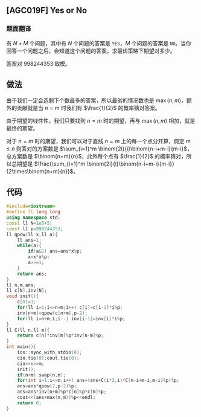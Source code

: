 ## [AGC019F] Yes or No

### 题面翻译

有 $N+M$ 个问题，其中有 $N$ 个问题的答案是 `YES`，$M$ 个问题的答案是 `NO`。当你回答一个问题之后，会知道这个问题的答案，求最优策略下期望对多少。

答案对 $998244353$ 取模。

## 做法

由于我们一定会选剩下个数最多的答案，所以最劣的情况数也是 $\max\left(n,m\right)$，额外的贡献就是当 $n=m$ 时我们有 $\frac{1}{2}$ 的概率猜对答案。

由于期望的线性性，我们只要找到 $n=m$ 时的期望，再与 $\max\left(n,m\right)$ 相加，就是最终的期望。

对于 $n=m$ 时的期望，我们可以对于直线 $n=m$ 上的每一个点分开算，假定 $m\le n$ 则答对的方案数是 $\sum_{i=1}^m \binom{2i}{i}\binom{n-i+m-i}{m-i}$，总方案数是 $\binom{n+m}{n}$，此外每个点有 $\frac{1}{2}$ 的概率猜对，所以总期望是 $\frac{\sum_{i=1}^m \binom{2i}{i}\binom{n-i+m-i}{m-i}}{2\times\binom{n+m}{n}}$。

## 代码

```cpp
#include<iostream>
#define ll long long
using namespace std;
const ll N=1e6+5;
const ll p=998244353;
ll qpow(ll x,ll a){
	ll ans=1;
	while(a){
		if(a&1) ans=ans*x%p;
		x=x*x%p;
		a>>=1;
	}
	return ans;
}
ll n,m,ans;
ll c[N],inv[N];
void init(){
	c[0]=1;
	for(ll i=1;i<=n+m;i++) c[i]=c[i-1]*i%p;
	inv[n+m]=qpow(c[n+m],p-2);
	for(ll i=n+m;i;i--) inv[i-1]=inv[i]*i%p;
}
ll C(ll n,ll m){
	return c[n]*inv[m]%p*inv[n-m]%p;
}
int main(){
	ios::sync_with_stdio(0);
	cin.tie(0);cout.tie(0);
	cin>>n>>m;
	init();
	if(n<m) swap(n,m);
	for(int i=1;i<=m;i++) ans=(ans+C(i*2,i)*C(n-i+m-i,m-i)%p)%p;
	ans=ans*qpow(2,p-2)%p;
	ans=ans*inv[n+m]%p*c[n]%p*c[m]%p;
	cout<<(ans+max(n,m))%p<<endl;
	return 0;
}
```
